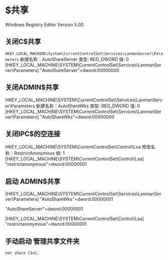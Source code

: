 # $共享
Windows Registry Editor Version 5.00
## 关闭C$共享
`HKEY_LOCAL_MACHINE\System\CurrentControlSet\Services\LanmanServer\Parameters`
新建名称：AutoShareServer
类型: REG_DWORD
值: 0
[HKEY_LOCAL_MACHINE\SYSTEM\CurrentControlSet\Services\LanmanServer\Parameters]
"AutoShareServer"=dword:00000000

## 关闭ADMIN$共享
HKEY_LOCAL_MACHINE\SYSTEM\CurrentControlSet\Services\LanmanServer\Parameters
新建名称：AutoShareWks
类型: REG\_DWORD
值: 0
[HKEY_LOCAL_MACHINE\SYSTEM\CurrentControlSet\Services\LanmanServer\Parameters]
"AutoShareWks"=dword:00000000
## 关闭IPC$的空连接
HKEY_LOCAL_MACHINE\SYSTEM\CurrentControlSet\Control\Lsa
修改名称：RestrictAnonymous
值: 1
[HKEY_LOCAL_MACHINE\SYSTEM\CurrentControlSet\Control\Lsa]
"restrictanonymous"=dword:00000001

## 启动 ADMIN$共享
[HKEY_LOCAL_MACHINE\SYSTEM\CurrentControlSet\Services\LanmanServer\Parameters]
"AutoShareWks"=dword:00000001

"AutoShareServer"=dword:00000001

[HKEY_LOCAL_MACHINE\SYSTEM\CurrentControlSet\Control\Lsa]
"restrictanonymous"=dword:00000001

## 手动启动 管理共享文件夹

`net share C$=C:`



